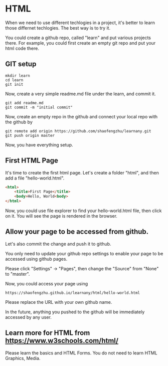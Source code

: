 # HTML

When we need to use different techlogies in a project, it's better to learn those differnet techlogies. The best way is to try it.

You could create a github repo, called "learn" and put various projects there. For example, you could first create an empty git repo and put your html code there.

## GIT setup
```
mkdir learn
cd learn
git init
```
Now, create a very simple readme.md file under the learn, and commit it.
```
git add readme.md
git commit -m "initial commit"
```

Now, create an empty repo in the github and connect your local repo with the github by
```
git remote add origin https://github.com/shaofengzhu/learnany.git
git push origin master
```

Now, you have everything setup.

## First HTML Page
It's time to create the first html page. Let's create a folder "html", and then add a file "hello-world.html".
```html
<html>
    <title>First Page</title>
    <body>Hello, World<body>
</html>
```

Now, you could use file explorer to find your hello-world.html file, then click on it. You will see the page is rendered in the browser.

## Allow your page to be accessed from github.
Let's also commit the change and push it to github.

You only need to update your github repo settings to enable your page to be accessed using github pages.

Please click "Settings" -> "Pages", then change the "Source" from "None" to "master".

Now, you could access your page using
```
https://shaofengzhu.github.io/learnany/html/hello-world.html
```
Please replace the URL with your own github name.

In the future, anything you pushed to the github will be immediately accessed by any user.

## Learn more for HTML from https://www.w3schools.com/html/
Please learn the basics and HTML Forms. You do not need to learn HTML Graphics, Media.


